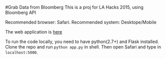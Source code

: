 #Grab Data from Bloomberg
This is a proj for LA Hacks 2015, using Bloomberg API


Recommended browser: Safari. 
Recommended system: Desktope/Mobile


The web application is [here](https://github.com/user/repo/blob/branch/other_file.md)


To run the code locally, you need to have python(2.7+) and Flask installed. Clone the repo and run `python app.py` in shell. Then open Safari and type in `localhost:5000`.
